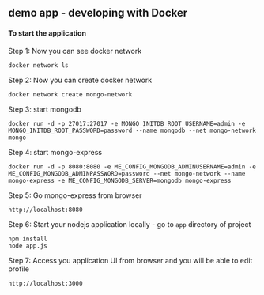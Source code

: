 ## demo app - developing with Docker

#### To start the application

Step 1: Now you can see docker network

    docker network ls
    
Step 2: Now you can create docker network

    docker network create mongo-network
    
Step 3: start mongodb 

    docker run -d -p 27017:27017 -e MONGO_INITDB_ROOT_USERNAME=admin -e MONGO_INITDB_ROOT_PASSWORD=password --name mongodb --net mongo-network mongo    

Step 4: start mongo-express
    
    docker run -d -p 8080:8080 -e ME_CONFIG_MONGODB_ADMINUSERNAME=admin -e ME_CONFIG_MONGODB_ADMINPASSWORD=password --net mongo-network --name mongo-express -e ME_CONFIG_MONGODB_SERVER=mongodb mongo-express   

Step 5: Go mongo-express from browser

    http://localhost:8080



Step 6: Start your nodejs application locally - go to `app` directory of project 

    npm install 
    node app.js
    
Step 7: Access you application UI from browser and you will be able to edit profile 

    http://localhost:3000


